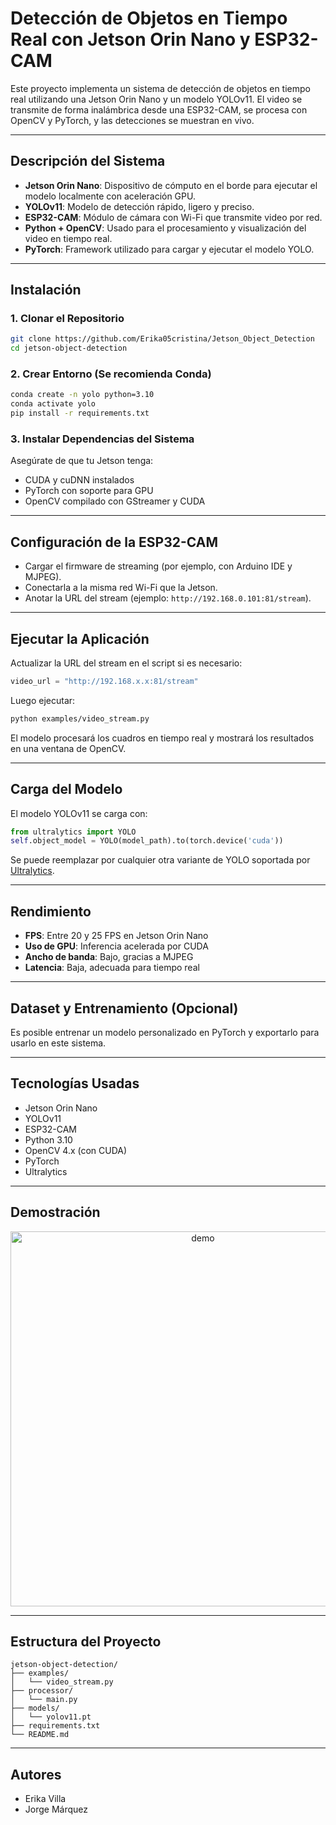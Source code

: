 
# Detección de Objetos en Tiempo Real con Jetson Orin Nano y ESP32-CAM

Este proyecto implementa un sistema de detección de objetos en tiempo real utilizando una Jetson Orin Nano y un modelo YOLOv11. El video se transmite de forma inalámbrica desde una ESP32-CAM, se procesa con OpenCV y PyTorch, y las detecciones se muestran en vivo.

---

## Descripción del Sistema

- **Jetson Orin Nano**: Dispositivo de cómputo en el borde para ejecutar el modelo localmente con aceleración GPU.
- **YOLOv11**: Modelo de detección rápido, ligero y preciso.
- **ESP32-CAM**: Módulo de cámara con Wi-Fi que transmite video por red.
- **Python + OpenCV**: Usado para el procesamiento y visualización del video en tiempo real.
- **PyTorch**: Framework utilizado para cargar y ejecutar el modelo YOLO.

---

## Instalación

### 1. Clonar el Repositorio

```bash
git clone https://github.com/Erika05cristina/Jetson_Object_Detection
cd jetson-object-detection
```

### 2. Crear Entorno (Se recomienda Conda)

```bash
conda create -n yolo python=3.10
conda activate yolo
pip install -r requirements.txt
```

### 3. Instalar Dependencias del Sistema

Asegúrate de que tu Jetson tenga:

- CUDA y cuDNN instalados
- PyTorch con soporte para GPU
- OpenCV compilado con GStreamer y CUDA

---

## Configuración de la ESP32-CAM

- Cargar el firmware de streaming (por ejemplo, con Arduino IDE y MJPEG).
- Conectarla a la misma red Wi-Fi que la Jetson.
- Anotar la URL del stream (ejemplo: `http://192.168.0.101:81/stream`).

---

## Ejecutar la Aplicación

Actualizar la URL del stream en el script si es necesario:

```python
video_url = "http://192.168.x.x:81/stream"
```

Luego ejecutar:

```bash
python examples/video_stream.py
```

El modelo procesará los cuadros en tiempo real y mostrará los resultados en una ventana de OpenCV.

---

## Carga del Modelo

El modelo YOLOv11 se carga con:

```python
from ultralytics import YOLO
self.object_model = YOLO(model_path).to(torch.device('cuda'))
```

Se puede reemplazar por cualquier otra variante de YOLO soportada por [Ultralytics](https://docs.ultralytics.com).

---

## Rendimiento

- **FPS**: Entre 20 y 25 FPS en Jetson Orin Nano
- **Uso de GPU**: Inferencia acelerada por CUDA
- **Ancho de banda**: Bajo, gracias a MJPEG
- **Latencia**: Baja, adecuada para tiempo real

---

## Dataset y Entrenamiento (Opcional)

Es posible entrenar un modelo personalizado en PyTorch y exportarlo para usarlo en este sistema.

---

## Tecnologías Usadas

- Jetson Orin Nano
- YOLOv11
- ESP32-CAM
- Python 3.10
- OpenCV 4.x (con CUDA)
- PyTorch
- Ultralytics

---

## Demostración

<p align="center">
  <img src="demo/demo_gif.gif" alt="demo" width="600"/>
</p>

---

## Estructura del Proyecto

```
jetson-object-detection/
├── examples/
│   └── video_stream.py
├── processor/
│   └── main.py
├── models/
│   └── yolov11.pt
├── requirements.txt
└── README.md
```

---

## Autores

- Erika Villa
- Jorge Márquez


